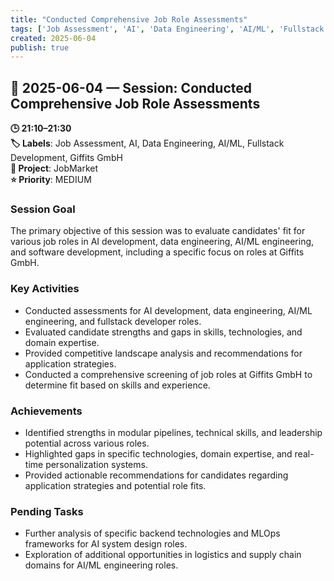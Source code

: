 ```yaml
---
title: "Conducted Comprehensive Job Role Assessments"
tags: ['Job Assessment', 'AI', 'Data Engineering', 'AI/ML', 'Fullstack Development', 'Giffits GmbH']
created: 2025-06-04
publish: true
---
```


## 📅 2025-06-04 — Session: Conducted Comprehensive Job Role Assessments

**🕒 21:10–21:30**  
**🏷️ Labels**: Job Assessment, AI, Data Engineering, AI/ML, Fullstack Development, Giffits GmbH  
**📂 Project**: JobMarket  
**⭐ Priority**: MEDIUM  


### Session Goal
The primary objective of this session was to evaluate candidates' fit for various job roles in AI development, data engineering, AI/ML engineering, and software development, including a specific focus on roles at Giffits GmbH.

### Key Activities
- Conducted assessments for AI development, data engineering, AI/ML engineering, and fullstack developer roles.
- Evaluated candidate strengths and gaps in skills, technologies, and domain expertise.
- Provided competitive landscape analysis and recommendations for application strategies.
- Conducted a comprehensive screening of job roles at Giffits GmbH to determine fit based on skills and experience.

### Achievements
- Identified strengths in modular pipelines, technical skills, and leadership potential across various roles.
- Highlighted gaps in specific technologies, domain expertise, and real-time personalization systems.
- Provided actionable recommendations for candidates regarding application strategies and potential role fits.

### Pending Tasks
- Further analysis of specific backend technologies and MLOps frameworks for AI system design roles.
- Exploration of additional opportunities in logistics and supply chain domains for AI/ML engineering roles.

